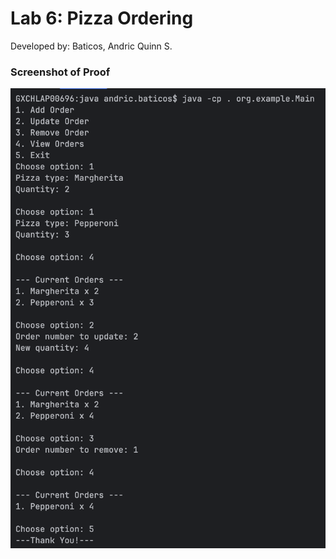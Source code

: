 # Lab 6: Pizza Ordering
Developed by: Baticos, Andric Quinn S.

### Screenshot of Proof
![Screenshot Proof](/proof.png?raw=true "proof")